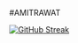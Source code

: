 #AMITRAWAT

[![GitHub Streak](https://streak-stats.demolab.com/?user=Amitrawat4532)](https://git.io/streak-stats) 
